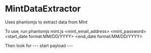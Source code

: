 MintDataExtractor
=================

Uses phantomjs to extract data from Mint

To use, run phantomjs mint.js <mint_email_address> <mint_password> <start_date format:MM/DD/YYYY> <end_date format:MM/DD/YYYY>

Then look for --- start payload ---
